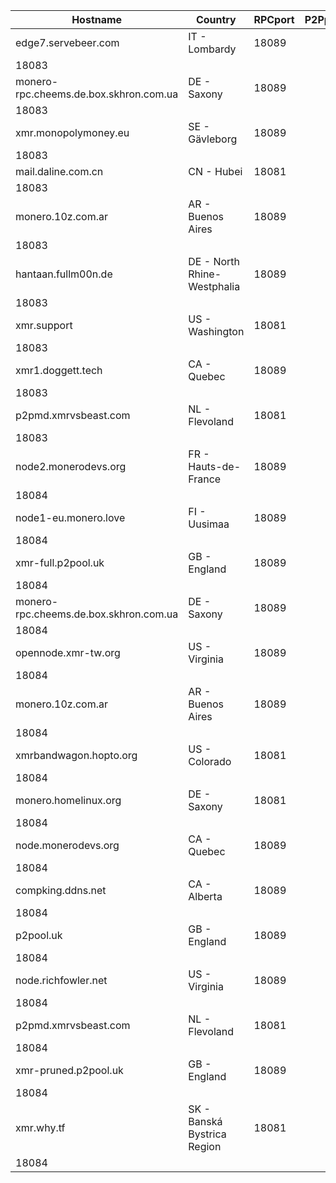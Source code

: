 Hostname | Country | RPCport | P2Pport
--- | --- | --- | ---
edge7.servebeer.com | IT - Lombardy | 18089
 | 18083
monero-rpc.cheems.de.box.skhron.com.ua | DE - Saxony | 18089
 | 18083
xmr.monopolymoney.eu | SE - Gävleborg | 18089
 | 18083
mail.daline.com.cn | CN - Hubei | 18081
 | 18083
monero.10z.com.ar | AR - Buenos Aires | 18089
 | 18083
hantaan.fullm00n.de | DE - North Rhine-Westphalia | 18089
 | 18083
xmr.support | US - Washington | 18081
 | 18083
xmr1.doggett.tech | CA - Quebec | 18089
 | 18083
p2pmd.xmrvsbeast.com | NL - Flevoland | 18081
 | 18083
node2.monerodevs.org | FR - Hauts-de-France | 18089
 | 18084
node1-eu.monero.love | FI - Uusimaa | 18089
 | 18084
xmr-full.p2pool.uk | GB - England | 18089
 | 18084
monero-rpc.cheems.de.box.skhron.com.ua | DE - Saxony | 18089
 | 18084
opennode.xmr-tw.org | US - Virginia | 18089
 | 18084
monero.10z.com.ar | AR - Buenos Aires | 18089
 | 18084
xmrbandwagon.hopto.org | US - Colorado | 18081
 | 18084
monero.homelinux.org | DE - Saxony | 18081
 | 18084
node.monerodevs.org | CA - Quebec | 18089
 | 18084
compking.ddns.net | CA - Alberta | 18089
 | 18084
p2pool.uk | GB - England | 18089
 | 18084
node.richfowler.net | US - Virginia | 18089
 | 18084
p2pmd.xmrvsbeast.com | NL - Flevoland | 18081
 | 18084
xmr-pruned.p2pool.uk | GB - England | 18089
 | 18084
xmr.why.tf | SK - Banská Bystrica Region | 18081
 | 18084
